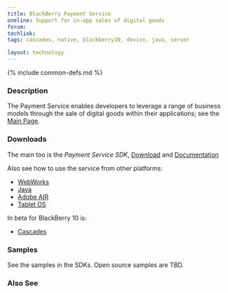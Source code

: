 ```yaml
---
title: BlackBerry Payment Service
oneline: Support for in-app sales of digital goods
forum: 
techlink: 
tags: cascades, native, blackberry10, device, java, server

layout: technology
---
```

{% include common-defs.md %}

### Description

The Payment Service enables developers to leverage a range of business models through
the sale of digital goods within their applications;
see the [Main Page](https://developer.blackberry.com/appworld/payment/).

### Downloads

The main too is the _Payment Service SDK_,
[Download](https://swdownloads.blackberry.com/Downloads/contactFormPreload.do?code=DC727151E5D55DDE1E950767CF861CA5&dl=20DB7DF325DE8A60BC2672E632D75516) and [Documentation](http://docs.blackberry.com/en/developers/subcategories/?userType=21&category=Payment+Service)

Also see how to use the service from other platforms:
* [WebWorks](https://bdsc.webapps.blackberry.com/html5/apis/blackberry.payment.html)
* [Java](http://docs.blackberry.com/en/developers/subcategories/?userType=21&category=Payment+Service)
* [Adobe AIR](https://bdsc.webapps.blackberry.com/air/documentation/ww_air_services/payment_service_overview_ms_1970847_11.html)
* [Tablet OS](https://bdsc.webapps.blackberry.com/native/documentation/recipe_payment_1935322_11.html)

In beta for BlackBerry 10 is:

* [Cascades](https://developer.blackberry.com/cascades/documentation/device_platform/paymentservice/index.html)

### Samples

See the samples in the SDKs. Open source samples are TBD. <!-- There is an NDK PaymentSample, but not a Cascades one. Which is desired? -->

### Also See
